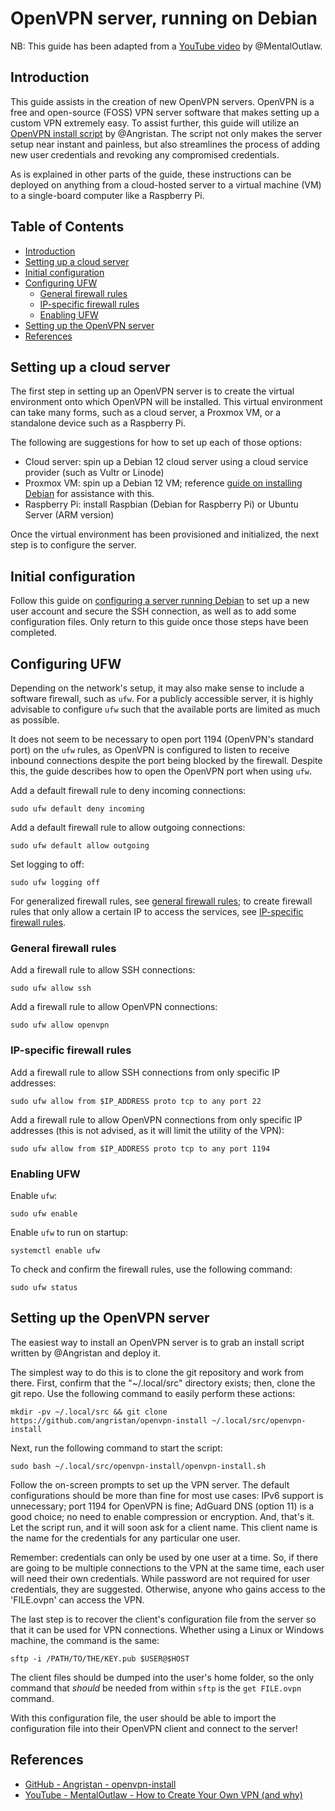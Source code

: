OpenVPN server, running on Debian
=================================

NB: This guide has been adapted from a [YouTube video](https://www.youtube.com/watch?v=Lk_v6Q0YsNo) by @MentalOutlaw.

Introduction
------------

This guide assists in the creation of new OpenVPN servers. OpenVPN is a free and open-source (FOSS) VPN server software that makes setting up a custom VPN extremely easy. To assist further, this guide will utilize an [OpenVPN install script](https://github.com/angristan/openvpn-install) by @Angristan. The script not only makes the server setup near instant and painless, but also streamlines the process of adding new user credentials and revoking any compromised credentials.

As is explained in other parts of the guide, these instructions can be deployed on anything from a cloud-hosted server to a virtual machine (VM) to a single-board computer like a Raspberry Pi.

Table of Contents
-----------------

- [Introduction](#introduction)
- [Setting up a cloud server](#setting-up-a-cloud-server)
- [Initial configuration](#initial-configuration)
- [Configuring UFW](#configuring-ufw)
    - [General firewall rules](#general-firewall-rules)
    - [IP-specific firewall rules](#ip-specific-firewall-rules)
    - [Enabling UFW](#enabling-ufw)
- [Setting up the OpenVPN server](#setting-up-the-openvpn-server)
- [References](#references)

Setting up a cloud server
-------------------------

The first step in setting up an OpenVPN server is to create the virtual environment onto which OpenVPN will be installed. This virtual environment can take many forms, such as a cloud server, a Proxmox VM, or a standalone device such as a Raspberry Pi.

The following are suggestions for how to set up each of those options:

- Cloud server: spin up a Debian 12 cloud server using a cloud service provider (such as Vultr or Linode)
- Proxmox VM: spin up a Debian 12 VM; reference [guide on installing Debian](/install-os/install-debian.md) for assistance with this.
- Raspberry Pi: install Raspbian (Debian for Raspberry Pi) or Ubuntu Server (ARM version)

Once the virtual environment has been provisioned and initialized, the next step is to configure the server.

Initial configuration
---------------------

Follow this guide on [configuring a server running Debian](/servers/configuring-debian-server.md) to set up a new user account and secure the SSH connection, as well as to add some configuration files. Only return to this guide once those steps have been completed.

Configuring UFW
---------------

Depending on the network's setup, it may also make sense to include a software firewall, such as `ufw`. For a publicly accessible server, it is highly advisable to configure `ufw` such that the available ports are limited as much as possible.

It does not seem to be necessary to open port 1194 (OpenVPN's standard port) on the `ufw` rules, as OpenVPN is configured to listen to receive inbound connections despite the port being blocked by the firewall. Despite this, the guide describes how to open the OpenVPN port when using `ufw`.

Add a default firewall rule to deny incoming connections:

```
sudo ufw default deny incoming
```

Add a default firewall rule to allow outgoing connections:

```
sudo ufw default allow outgoing
```

Set logging to off:

```
sudo ufw logging off
```

For generalized firewall rules, see [general firewall rules](#general-firewall-rules); to create firewall rules that only allow a certain IP to access the services, see [IP-specific firewall rules](#ip-specific-firewall-rules).

### General firewall rules

Add a firewall rule to allow SSH connections:

```
sudo ufw allow ssh
```

Add a firewall rule to allow OpenVPN connections:

```
sudo ufw allow openvpn
```

### IP-specific firewall rules

Add a firewall rule to allow SSH connections from only specific IP addresses:

```
sudo ufw allow from $IP_ADDRESS proto tcp to any port 22
```

Add a firewall rule to allow OpenVPN connections from only specific IP addresses (this is not advised, as it will limit the utility of the VPN):

```
sudo ufw allow from $IP_ADDRESS proto tcp to any port 1194
```

### Enabling UFW

Enable `ufw`:

```
sudo ufw enable
```

Enable `ufw` to run on startup:

```
systemctl enable ufw
```

To check and confirm the firewall rules, use the following command:

```
sudo ufw status
```

Setting up the OpenVPN server
-----------------------------

The easiest way to install an OpenVPN server is to grab an install script written by @Angristan and deploy it.

The simplest way to do this is to clone the git repository and work from there. First, confirm that the "~/.local/src" directory exists; then, clone the git repo. Use the following command to easily perform these actions:

```
mkdir -pv ~/.local/src && git clone https://github.com/angristan/openvpn-install ~/.local/src/openvpn-install
```

Next, run the following command to start the script:

```
sudo bash ~/.local/src/openvpn-install/openvpn-install.sh
```

Follow the on-screen prompts to set up the VPN server. The default configurations should be more than fine for most use cases: IPv6 support is unnecessary; port 1194 for OpenVPN is fine; AdGuard DNS (option 11) is a good choice; no need to enable compression or encryption. And, that's it. Let the script run, and it will soon ask for a client name. This client name is the name for the credentials for any particular one user.

Remember: credentials can only be used by one user at a time. So, if there are going to be multiple connections to the VPN at the same time, each user will need their own credentials. While password are not required for user credentials, they are suggested. Otherwise, anyone who gains access to the 'FILE.ovpn' can access the VPN.

The last step is to recover the client's configuration file from the server so that it can be used for VPN connections. Whether using a Linux or Windows machine, the command is the same:

```
sftp -i /PATH/TO/THE/KEY.pub $USER@$HOST
```

The client files should be dumped into the user's home folder, so the only command that *should* be needed from within `sftp` is the `get FILE.ovpn` command.

With this configuration file, the user should be able to import the configuration file into their OpenVPN client and connect to the server!

References
----------

- [GitHub - Angristan - openvpn-install](https://github.com/angristan/openvpn-install)
- [YouTube - MentalOutlaw - How to Create Your Own VPN (and why)](https://www.youtube.com/watch?v=Lk_v6Q0YsNo)
